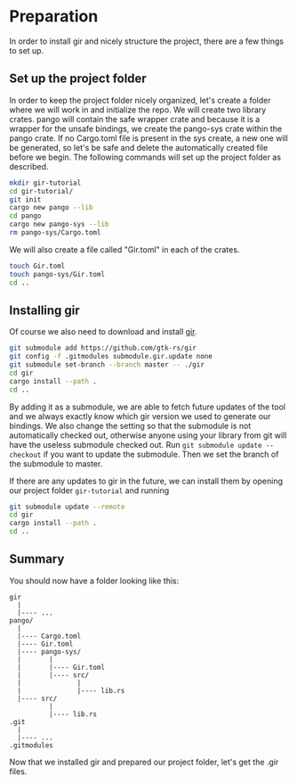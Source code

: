 # Preparation
In order to install gir and nicely structure the project, there are a few things to set up.

## Set up the project folder
In order to keep the project folder nicely organized, let's create a folder where we will work in and initialize the repo.
We will create two library crates.
pango will contain the safe wrapper crate and because it is a wrapper for the unsafe bindings, we create the pango-sys crate within the pango crate.
If no Cargo.toml file is present in the sys create, a new one will be generated, so let's be safe and delete the automatically created file before we begin.
The following commands will set up the project folder as described.

```sh
mkdir gir-tutorial
cd gir-tutorial/
git init
cargo new pango --lib
cd pango
cargo new pango-sys --lib
rm pango-sys/Cargo.toml
```
We will also create a file called "Gir.toml" in each of the crates.
```sh
touch Gir.toml
touch pango-sys/Gir.toml
cd ..
```

## Installing gir
Of course we also need to download and install [gir].
```sh
git submodule add https://github.com/gtk-rs/gir
git config -f .gitmodules submodule.gir.update none
git submodule set-branch --branch master -- ./gir
cd gir
cargo install --path .
cd ..
```
By adding it as a submodule, we are able to fetch future updates of the tool and we always exactly know which gir version we used to generate our bindings.
We also change the setting so that the submodule is not automatically checked out, otherwise anyone using your library from git will have the useless submodule checked out.
Run `git submodule update --checkout` if you want to update the submodule.
Then we set the branch of the submodule to master.

If there are any updates to gir in the future, we can install them by opening our project folder `gir-tutorial` and running
```sh
git submodule update --remote
cd gir
cargo install --path .
cd ..
```

## Summary
You should now have a folder looking like this:
```text
gir
  |
  |---- ...
pango/
  |
  |---- Cargo.toml
  |---- Gir.toml
  |---- pango-sys/
  |       |
  |       |---- Gir.toml
  |       |---- src/
  |              |
  |              |---- lib.rs
  |---- src/
          |
          |---- lib.rs
.git
  |
  |---- ...
.gitmodules
```

Now that we installed gir and prepared our project folder, let's get the .gir files.

[gir]: https://github.com/gtk-rs/gir

